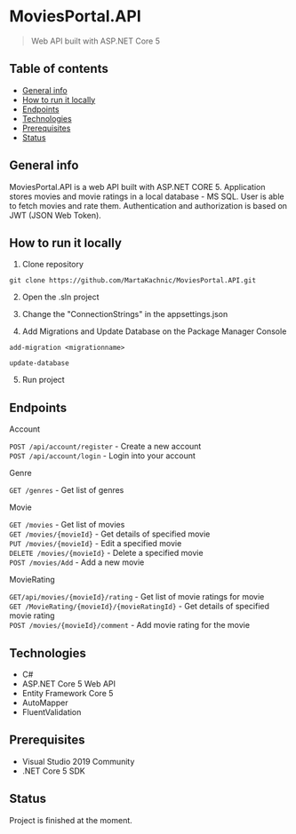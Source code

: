 # MoviesPortal.API

> Web API built with ASP.NET Core 5

## Table of contents
* [General info](#general-info)
* [How to run it locally](#how-to-run-it-locally)
* [Endpoints](#endpoints)
* [Technologies](#technologies)
* [Prerequisites](#prerequisites)
* [Status](#status)

## General info

MoviesPortal.API is a web API built with ASP.NET CORE 5. Application stores movies and movie ratings in a local database - MS SQL. User is able to fetch movies and rate them. Authentication and authorization is based on JWT (JSON Web Token). 

## How to run it locally

1. Clone repository
```
git clone https://github.com/MartaKachnic/MoviesPortal.API.git
```
2. Open the .sln project

3. Change the "ConnectionStrings" in the appsettings.json

4. Add Migrations and Update Database on the Package Manager Console
```
add-migration <migrationname>

update-database
```
5. Run project

## Endpoints

Account

`POST /api/account/register` - Create a new account <br />
`POST /api/account/login` - Login into your account <br />

Genre

`GET /genres` - Get list of genres <br />

Movie

`GET /movies` - Get list of movies <br />
`GET /movies/{movieId}` - Get details of specified movie <br />
`PUT /movies/{movieId}` - Edit a specified movie <br />
`DELETE /movies/{movieId}` - Delete a specified movie <br />
`POST /movies/Add` - Add a new movie <br />

MovieRating

`GET/api/movies/{movieId}/rating` - Get list of movie ratings for movie <br />
`GET /MovieRating/{movieId}/{movieRatingId}` - Get details of specified movie rating <br />
`POST /movies/{movieId}/comment` - Add movie rating for the movie <br />

## Technologies
* C#
* ASP.NET Core 5 Web API
* Entity Framework Core 5
* AutoMapper
* FluentValidation

## Prerequisites
- Visual Studio 2019 Community
- .NET Core 5 SDK

## Status
Project is finished at the moment.
